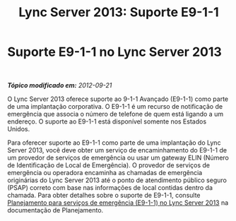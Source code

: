 ﻿---
title: 'Lync Server 2013: Suporte E9-1-1'
TOCTitle: Suporte E9-1-1
ms:assetid: 1505daa5-ce84-4153-ae7f-8f70b324c43f
ms:mtpsurl: https://technet.microsoft.com/pt-br/library/Gg398220(v=OCS.15)
ms:contentKeyID: 49305976
ms.date: 05/19/2016
mtps_version: v=OCS.15
ms.translationtype: HT
---

# Suporte E9-1-1 no Lync Server 2013

 

_**Tópico modificado em:** 2012-09-21_

O Lync Server 2013 oferece suporte ao 9-1-1 Avançado (E9-1-1) como parte de uma implantação corporativa. O E9-1-1 é um recurso de notificação de emergência que associa o número de telefone de quem está ligando a um endereço. O suporte ao E9-1-1 está disponível somente nos Estados Unidos.

Para oferecer suporte ao E9-1-1 como parte de uma implantação do Lync Server 2013, você deve obter um serviço de encaminhamento do E9-1-1 de um provedor de serviços de emergência ou usar um gateway ELIN (Número de Identificação de Local de Emergência). O provedor de serviços de emergência ou operadora encaminha as chamadas de emergência originárias do Lync Server 2013 até o ponto de atendimento público seguro (PSAP) correto com base nas informações de local contidas dentro da chamada. Para obter detalhes sobre o suporte de E9-1-1, consulte [Planejamento para serviços de emergência (E9-1-1) no Lync Server 2013](lync-server-2013-planning-for-emergency-services-e9-1-1.md) na documentação de Planejamento.

